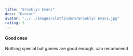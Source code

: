 ```yaml
---
title: "Brooklyn Evans"
desc: "Dancer"
avatar: "../../images/Slotfinders/Brooklyn Evans.jpg"
rating: 3
---
```

#### Good ones
Nothing special but games are good enough. can recommend
